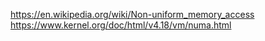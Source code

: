 https://en.wikipedia.org/wiki/Non-uniform_memory_access
https://www.kernel.org/doc/html/v4.18/vm/numa.html
